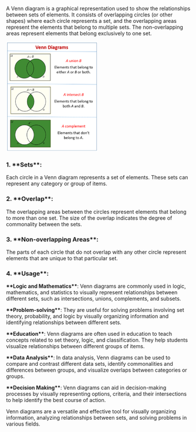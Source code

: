  
<p>A Venn diagram is a graphical representation used to show the relationships between sets of elements. It consists of overlapping circles (or other shapes) where each circle represents a set, and the overlapping areas represent the elements that belong to multiple sets. The non-overlapping areas represent elements that belong exclusively to one set.<p>
<img src="image.png" alt="???" width="250" height="300"> 

<h3>1. **Sets**:</h3><p>Each circle in a Venn diagram represents a set of elements. These sets can represent any category or group of items.</p>

<h3>2. **Overlap**:</h3><p>The overlapping areas between the circles represent elements that belong to more than one set. The size of the overlap indicates the degree of commonality between the sets.</p>

<h3>3. **Non-overlapping Areas**:</h3><p>The parts of each circle that do not overlap with any other circle represent elements that are unique to that particular set.</p>

<h3>4. **Usage**:</h3>
   <p><b>**Logic and Mathematics**</b>: Venn diagrams are commonly used in logic, mathematics, and statistics to visually represent relationships between different sets, such as intersections, unions, complements, and subsets.</p>
  <p><b>**Problem-solving**</b>: They are useful for solving problems involving set theory, probability, and logic by visually organizing information and identifying relationships between different sets.</p>
  <p><b>**Education**</b>: Venn diagrams are often used in education to teach concepts related to set theory, logic, and classification. They help students visualize relationships between different groups of items.</p>
  <p><b>**Data Analysis**</b>: In data analysis, Venn diagrams can be used to compare and contrast different data sets, identify commonalities and differences between groups, and visualize overlaps between categories or groups.</p>
  <p><b>**Decision Making**</b>: Venn diagrams can aid in decision-making processes by visually representing options, criteria, and their intersections to help identify the best course of action.</p>

<p>Venn diagrams are a versatile and effective tool for visually organizing information, analyzing relationships between sets, and solving problems in various fields.<p>
